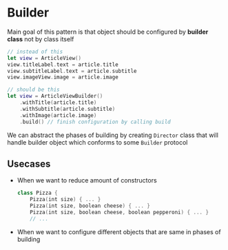 # Builder

Main goal of this pattern is that object should be configured by **builder class** not by class itself

```swift
// instead of this
let view = ArticleView()
view.titleLabel.text = article.title
view.subtitleLabel.text = article.subtitle
view.imageView.image = article.image

// should be this
let view = ArticleViewBuilder()
    .withTitle(article.title)
    .withSubtitle(article.subtitle)
    .withImage(article.image)
    .build() // finish configuration by calling build
```

We can abstract the phases of building by creating `Director` class that will handle builder object which conforms to some `Builder` protocol

## Usecases

- When we want to reduce amount of constructors
    
    ```swift
    class Pizza {
        Pizza(int size) { ... }
        Pizza(int size, boolean cheese) { ... }
        Pizza(int size, boolean cheese, boolean pepperoni) { ... }
        // ...
    ```
    
- When we want to configure different objects that are same in phases of building